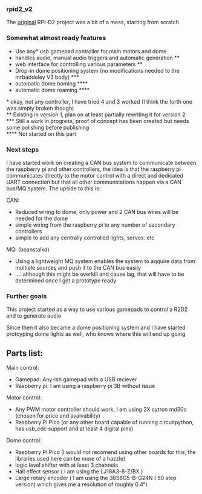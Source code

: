 ### rpid2_v2
The [original](https://github.com/gbit-is/rpid2) RPI-D2 project was a bit of a mess, starting from scratch

### Somewhat almost ready features

- Use any* usb gamepad controller for main motors and dome
- handles audio, manual audio triggers and automatic generation **
- web interface for controlling various parameters **
- Drop-in dome positioning system (no modifications needed to the mrbaddeley V3 body) ***
- automatic dome homing ****
- automatic dome roaming ****



\* okay, not any controller, I have tried 4 and 3 worked (I think the forth one was simply broken though)   
\** Existing in version 1, plan on at least partially rewriting it for version 2    
\*** Still a work in progress, proof of concept has been created but needs some polishing before publishing  
\**** Not started on this part 

### Next steps

I have started work on creating a CAN bus system to communicate between the raspberry pi and other controllers, the idea is that the raspberry pi communicates directly to the motor control with a direct and dedicated UART connection but that all other communications happen via a CAN bus/MQ system. The upside to this is:

CAN:
- Reduced wiring to dome, only power and 2 CAN bus wires will be needed for the dome
- simple wiring from the raspberry pi to any number of secondary controllers
- simple to add any centrally controlled lights, servos. etc

MQ: (beanstalkd)
- Using a lightweight MQ system enables the system to aqquire data from multiple sources and push it to the CAN bus easily
- .... although this might be overkill and cause lag, that will have to be determined once I get a prototype ready


### Further goals
This project started as a way to use various gamepads to control a R2D2 and to generate audio

Since then it also became a dome positioning system and I have started protoyping dome lights as well, who knows where this will end up going 

## Parts list:

Main control:
- Gamepad: Any-ish gamepad with a USB reciever
- Raspberry pi: I am using a raspberry pi 3B without issue

Motor control:
- Any PWM motor controller should work, I am using 2X cytron md30c (chosen for price and avaivability)
- Raspberry Pi Pico (or any other board capable of running circuitpython, has usb_cdc support and at least 4 digital pins)

Dome control:
- Raspberry Pi Pico (I would not recomend using other boards for this, the libraries used here can be more of a hazzle)
- logic level shifter with at least 3 channels
- Hall effect sensor ( I am using the LJ18A3-8-Z/BX )
- Large rotary encoder ( I am using the 38S6G5-B-G24N ( 50 step version) which gives me a resolution of roughly 0.4°)
